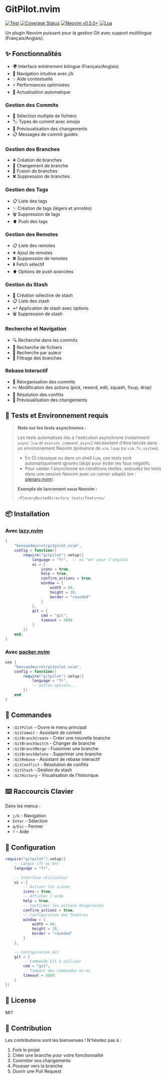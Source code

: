 # GitPilot.nvim

[![Test](https://github.com/bensaadmucret/gitpilot.nvim/actions/workflows/test.yml/badge.svg)](https://github.com/bensaadmucret/gitpilot.nvim/actions/workflows/test.yml)
[![Coverage Status](https://coveralls.io/repos/github/bensaadmucret/gitpilot.nvim/badge.svg?branch=main)](https://coveralls.io/github/bensaadmucret/gitpilot.nvim?branch=main)
[![Neovim v0.5.0+](https://img.shields.io/badge/Neovim-v0.5.0+-blueviolet.svg)](https://neovim.io)
[![Lua](https://img.shields.io/badge/Lua-5.1-blue.svg)](https://lua.org)

Un plugin Neovim puissant pour la gestion Git avec support multilingue (Français/Anglais).

## ✨ Fonctionnalités

- 🌍 Interface entièrement bilingue (Français/Anglais)
- 🎯 Navigation intuitive avec j/k
- 💡 Aide contextuelle
- ⚡ Performances optimisées
- 🔄 Actualisation automatique

### Gestion des Commits
- 📝 Sélection multiple de fichiers
- 🏷️ Types de commit avec emojis
- 👀 Prévisualisation des changements
- 📋 Messages de commit guidés

### Gestion des Branches
- ➕ Création de branches
- 🔄 Changement de branche
- 🔗 Fusion de branches
- ❌ Suppression de branches

### Gestion des Tags
- 📋 Liste des tags
- ✨ Création de tags (légers et annotés)
- 🗑️ Suppression de tags
- ⬆️ Push des tags

### Gestion des Remotes
- 📋 Liste des remotes
- ➕ Ajout de remotes
- ❌ Suppression de remotes
- ⬇️ Fetch sélectif
- ⬆️ Options de push avancées

### Gestion du Stash
- 💾 Création sélective de stash
- 📋 Liste des stash
- ↩️ Application de stash avec options
- 🗑️ Suppression de stash

### Recherche et Navigation
- 🔍 Recherche dans les commits
- 📂 Recherche de fichiers
- 👤 Recherche par auteur
- 🌿 Filtrage des branches

### Rebase Interactif
- 📝 Réorganisation des commits
- ✏️ Modification des actions (pick, reword, edit, squash, fixup, drop)
- 🔄 Résolution des conflits
- 👀 Prévisualisation des changements

## 🧪 Tests et Environnement requis

> **Note sur les tests asynchrones :**
>
> Les tests automatisés liés à l'exécution asynchrone (notamment `async.lua` et `execute_command_async`) nécessitent d'être lancés dans un environnement Neovim (présence de `vim.loop` ou `vim.fn.system`).
> 
> - En CI classique ou dans un shell Lua, ces tests sont automatiquement ignorés (skip) pour éviter les faux négatifs.
> - Pour valider l'asynchrone en conditions réelles, exécutez les tests dans une session Neovim avec un runner adapté (ex : [plenary.nvim](https://github.com/nvim-lua/plenary.nvim)).
>
> **Exemple de lancement sous Neovim :**
> ```vim
> :PlenaryBustedDirectory tests/features/
> ```

## 📦 Installation

### Avec [lazy.nvim](https://github.com/folke/lazy.nvim)
```lua
{
    "bensaadmucret/gitpilot.nvim",
    config = function()
        require("gitpilot").setup({
            language = "fr",  -- ou "en" pour l'anglais
            ui = {
                icons = true,
                help = true,
                confirm_actions = true,
                window = {
                    width = 60,
                    height = 20,
                    border = "rounded"
                }
            },
            git = {
                cmd = "git",
                timeout = 5000
            }
        })
    end,
}
```

### Avec [packer.nvim](https://github.com/wbthomason/packer.nvim)
```lua
use {
    "bensaadmucret/gitpilot.nvim",
    config = function()
        require("gitpilot").setup({
            language = "fr",
            -- autres options...
        })
    end
}
```

## 🚀 Commandes

- `:GitPilot` - Ouvre le menu principal
- `:GitCommit` - Assistant de commit
- `:GitBranchCreate` - Créer une nouvelle branche
- `:GitBranchSwitch` - Changer de branche
- `:GitBranchMerge` - Fusionner une branche
- `:GitBranchDelete` - Supprimer une branche
- `:GitRebase` - Assistant de rebase interactif
- `:GitConflict` - Résolution de conflits
- `:GitStash` - Gestion du stash
- `:GitHistory` - Visualisation de l'historique

## ⌨️ Raccourcis Clavier

Dans les menus :
- `j/k` - Navigation
- `Enter` - Sélection
- `q/Esc` - Fermer
- `?` - Aide

## 🔧 Configuration

```lua
require("gitpilot").setup({
    -- Langue (fr ou en)
    language = "fr",
    
    -- Interface utilisateur
    ui = {
        -- Activer les icônes
        icons = true,
        -- Afficher l'aide
        help = true,
        -- Confirmer les actions dangereuses
        confirm_actions = true,
        -- Configuration des fenêtres
        window = {
            width = 60,
            height = 20,
            border = "rounded"
        }
    },
    
    -- Configuration Git
    git = {
        -- Commande Git à utiliser
        cmd = "git",
        -- Timeout des commandes en ms
        timeout = 5000
    }
})
```

## 📝 License

MIT

## 👥 Contribution

Les contributions sont les bienvenues ! N'hésitez pas à :
1. Fork le projet
2. Créer une branche pour votre fonctionnalité
3. Commiter vos changements
4. Pousser vers la branche
5. Ouvrir une Pull Request
